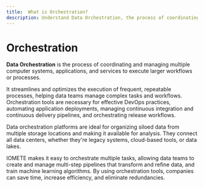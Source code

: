 ```yaml
---
title:  What is Orchestration?
description: Understand Data Orchestration, the process of coordinating and managing multiple computer systems, applications, and services to execute larger workflows or processes. Explore how it streamlines and optimizes the execution of frequent, repeatable processes, assisting data teams in managing complex tasks and workflows. Recognize the significance of orchestration tools in effective DevOps practices, automating application deployments, managing continuous integration and continuous delivery pipelines, and orchestrating release workflows. Discover the role of data orchestration platforms in organizing siloed data from various storage locations and making it available for analysis across legacy systems, cloud-based tools, and data lakes. Learn how IOMETE simplifies the orchestration of multiple tasks, enabling data teams to create and manage multi-step pipelines for transforming, refining data, and training machine learning algorithms, ultimately saving time, increasing efficiency, and eliminating redundancies.
---
```


# Orchestration

**Data Orchestration** is the process of coordinating and managing multiple computer systems, applications, and services to execute larger workflows or processes.

It streamlines and optimizes the execution of frequent, repeatable processes, helping data teams manage complex tasks and workflows. Orchestration tools are necessary for effective DevOps practices, automating application deployments, managing continuous integration and continuous delivery pipelines, and orchestrating release workflows.

Data orchestration platforms are ideal for organizing siloed data from multiple storage locations and making it available for analysis. They connect all data centers, whether they're legacy systems, cloud-based tools, or data lakes.

IOMETE makes it easy to orchestrate multiple tasks, allowing data teams to create and manage multi-step pipelines that transform and refine data, and train machine learning algorithms. By using orchestration tools, companies can save time, increase efficiency, and eliminate redundancies.
